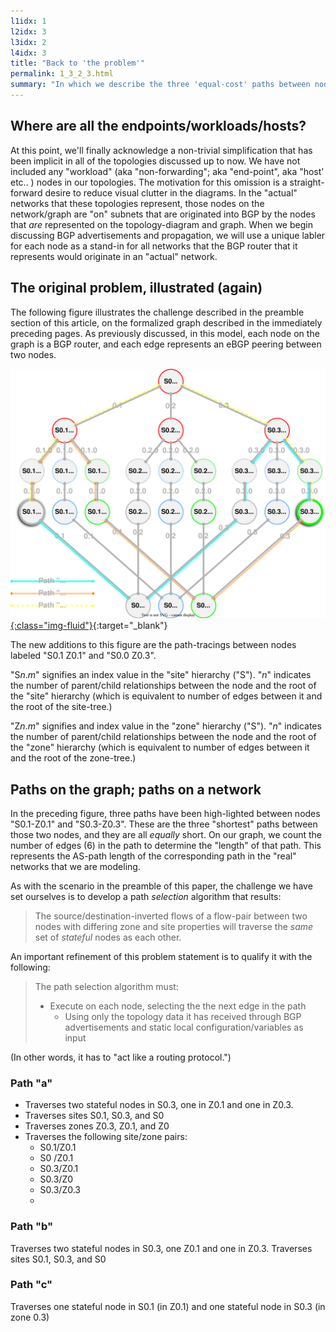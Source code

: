 ```yaml
---
l1idx: 1
l2idx: 3
l3idx: 2
l4idx: 3
title: "Back to 'the problem'"
permalink: 1_3_2_3.html
summary: "In which we describe the three 'equal-cost' paths between nodes with differing zone and site properties"
---
```


##  Where are all the endpoints/workloads/hosts?

At this point, we'll finally acknowledge a non-trivial simplification that has been implicit in all of the topologies discussed up to now.  We have not included any "workload" (aka "non-forwarding"; aka "end-point", aka "host' etc.. ) nodes in our topologies.   The motivation for this omission is a straight-forward desire to reduce visual clutter in the diagrams.  In the "actual" networks that these topologies represent, those nodes on the network/graph are "on" subnets that are originated into BGP by the nodes that *are* represented on the topology-diagram and graph.  When we begin discussing BGP advertisements and propagation, we will use a unique labler for each node as a stand-in for all networks that the BGP router that it represents would originate in an "actual" network.


##  The original problem, illustrated (again)

The following figure illustrates the challenge described in the preamble section of this article, on the formalized graph described in the immediately preceding pages. As previously discussed, in this model, each node on the graph is a BGP router, and each edge represents an eBGP peering between two nodes.

[![image](./grphth-18.svg){:class="img-fluid"}](./grphth-18.svg){:target="_blank"}

The new additions to this figure are the path-tracings between nodes labeled "S0.1 Z0.1" and "S0.0 Z0.3".  

"S*n*.*m*" signifies an index value in the "site" hierarchy ("S").  "*n*" indicates the number of parent/child relationships between the node and the root of the "site" hierarchy (which is equivalent to number of edges between it and the root of the site-tree.)

"Z*n*.*m*" signifies and index value in the "zone" hierarchy ("S").  "*n*" indicates the number of parent/child relationships between the node and the root of the "zone" hierarchy (which is equivalent to number of edges between it and the root of the zone-tree.)


## Paths on the graph; paths on a network

In the preceding figure, three paths have been high-lighted between nodes "S0.1-Z0.1" and "S0.3-Z0.3".  These are the three "shortest" paths between those two nodes, and they are all *equally* short. On our graph, we count the number of edges (6) in the path to determine the "length" of that path.  This represents the AS-path length of the corresponding path in the "real" networks that we are modeling.

As with the scenario in the preamble of this paper, the challenge we have set ourselves is to develop a path *selection* algorithm that results:

>The source/destination-inverted flows of a flow-pair between two nodes with differing zone and site properties will traverse the *same* set of *stateful* nodes as each other.

An important refinement of this problem statement is to qualify it with the following:

>The path selection algorithm must:
> * Execute on each node, selecting the the next edge in the path
>    * Using only the topology data it has received through BGP advertisements and static local configuration/variables as input

(In other words, it has to "act like a routing protocol.")

### Path "a"

* Traverses two stateful nodes in S0.3, one in Z0.1 and one in Z0.3.
* Traverses sites S0.1, S0.3, and S0
* Traverses zones Z0.3, Z0.1, and Z0
* Traverses the following site/zone pairs:
  * S0.1/Z0.1
  * S0  /Z0.1
  * S0.3/Z0.1
  * S0.3/Z0
  * S0.3/Z0.3
  * 


### Path "b"

Traverses two stateful nodes in S0.3, one Z0.1 and one in Z0.3.
Traverses sites S0.1, S0.3, and S0


### Path "c"

Traverses one stateful node in S0.1 (in Z0.1) and one stateful node in S0.3 (in zone 0.3)




